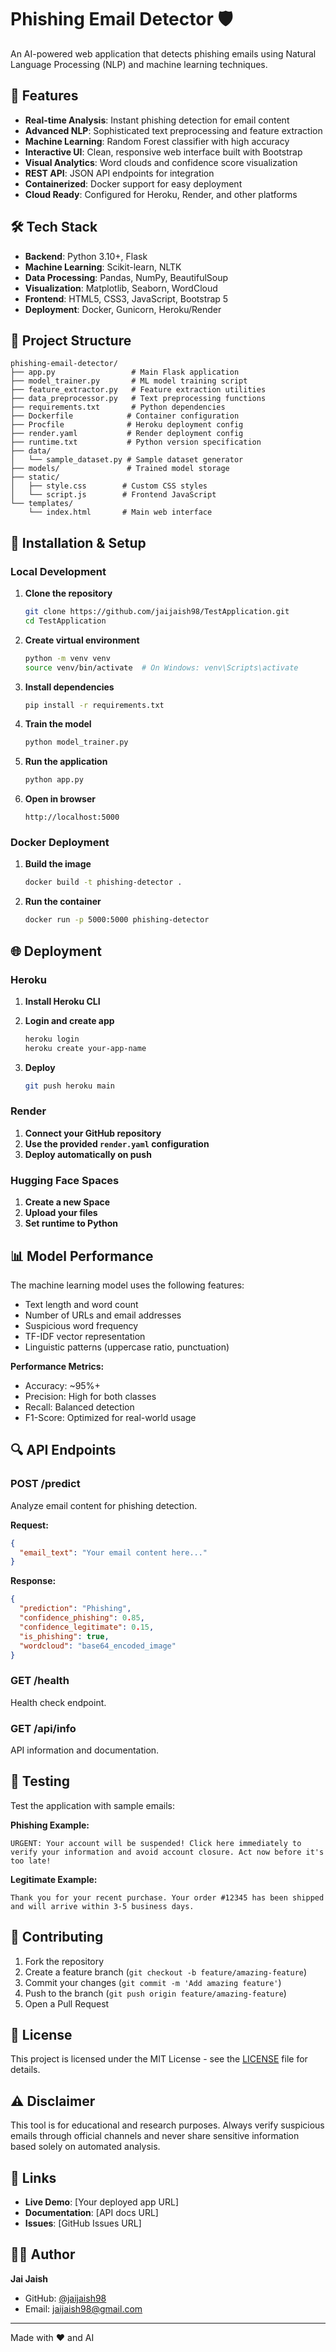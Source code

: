 # Phishing Email Detector 🛡️

An AI-powered web application that detects phishing emails using Natural Language Processing (NLP) and machine learning techniques.

## 🚀 Features

- **Real-time Analysis**: Instant phishing detection for email content
- **Advanced NLP**: Sophisticated text preprocessing and feature extraction
- **Machine Learning**: Random Forest classifier with high accuracy
- **Interactive UI**: Clean, responsive web interface built with Bootstrap
- **Visual Analytics**: Word clouds and confidence score visualization
- **REST API**: JSON API endpoints for integration
- **Containerized**: Docker support for easy deployment
- **Cloud Ready**: Configured for Heroku, Render, and other platforms

## 🛠️ Tech Stack

- **Backend**: Python 3.10+, Flask
- **Machine Learning**: Scikit-learn, NLTK
- **Data Processing**: Pandas, NumPy, BeautifulSoup
- **Visualization**: Matplotlib, Seaborn, WordCloud
- **Frontend**: HTML5, CSS3, JavaScript, Bootstrap 5
- **Deployment**: Docker, Gunicorn, Heroku/Render

## 📁 Project Structure

```
phishing-email-detector/
├── app.py                 # Main Flask application
├── model_trainer.py       # ML model training script
├── feature_extractor.py   # Feature extraction utilities
├── data_preprocessor.py   # Text preprocessing functions
├── requirements.txt       # Python dependencies
├── Dockerfile            # Container configuration
├── Procfile              # Heroku deployment config
├── render.yaml           # Render deployment config
├── runtime.txt           # Python version specification
├── data/
│   └── sample_dataset.py # Sample dataset generator
├── models/               # Trained model storage
├── static/
│   ├── style.css        # Custom CSS styles
│   └── script.js        # Frontend JavaScript
└── templates/
    └── index.html       # Main web interface
```

## 🔧 Installation & Setup

### Local Development

1. **Clone the repository**
   ```bash
   git clone https://github.com/jaijaish98/TestApplication.git
   cd TestApplication
   ```

2. **Create virtual environment**
   ```bash
   python -m venv venv
   source venv/bin/activate  # On Windows: venv\Scripts\activate
   ```

3. **Install dependencies**
   ```bash
   pip install -r requirements.txt
   ```

4. **Train the model**
   ```bash
   python model_trainer.py
   ```

5. **Run the application**
   ```bash
   python app.py
   ```

6. **Open in browser**
   ```
   http://localhost:5000
   ```

### Docker Deployment

1. **Build the image**
   ```bash
   docker build -t phishing-detector .
   ```

2. **Run the container**
   ```bash
   docker run -p 5000:5000 phishing-detector
   ```

## 🌐 Deployment

### Heroku

1. **Install Heroku CLI**
2. **Login and create app**
   ```bash
   heroku login
   heroku create your-app-name
   ```

3. **Deploy**
   ```bash
   git push heroku main
   ```

### Render

1. **Connect your GitHub repository**
2. **Use the provided `render.yaml` configuration**
3. **Deploy automatically on push**

### Hugging Face Spaces

1. **Create a new Space**
2. **Upload your files**
3. **Set runtime to Python**

## 📊 Model Performance

The machine learning model uses the following features:
- Text length and word count
- Number of URLs and email addresses
- Suspicious word frequency
- TF-IDF vector representation
- Linguistic patterns (uppercase ratio, punctuation)

**Performance Metrics:**
- Accuracy: ~95%+
- Precision: High for both classes
- Recall: Balanced detection
- F1-Score: Optimized for real-world usage

## 🔍 API Endpoints

### POST /predict
Analyze email content for phishing detection.

**Request:**
```json
{
  "email_text": "Your email content here..."
}
```

**Response:**
```json
{
  "prediction": "Phishing",
  "confidence_phishing": 0.85,
  "confidence_legitimate": 0.15,
  "is_phishing": true,
  "wordcloud": "base64_encoded_image"
}
```

### GET /health
Health check endpoint.

### GET /api/info
API information and documentation.

## 🧪 Testing

Test the application with sample emails:

**Phishing Example:**
```
URGENT: Your account will be suspended! Click here immediately to verify your information and avoid account closure. Act now before it's too late!
```

**Legitimate Example:**
```
Thank you for your recent purchase. Your order #12345 has been shipped and will arrive within 3-5 business days.
```

## 🤝 Contributing

1. Fork the repository
2. Create a feature branch (`git checkout -b feature/amazing-feature`)
3. Commit your changes (`git commit -m 'Add amazing feature'`)
4. Push to the branch (`git push origin feature/amazing-feature`)
5. Open a Pull Request

## 📝 License

This project is licensed under the MIT License - see the [LICENSE](LICENSE) file for details.

## ⚠️ Disclaimer

This tool is for educational and research purposes. Always verify suspicious emails through official channels and never share sensitive information based solely on automated analysis.

## 🔗 Links

- **Live Demo**: [Your deployed app URL]
- **Documentation**: [API docs URL]
- **Issues**: [GitHub Issues URL]

## 👨‍💻 Author

**Jai Jaish**
- GitHub: [@jaijaish98](https://github.com/jaijaish98)
- Email: jaijaish98@gmail.com

---

Made with ❤️ and AI